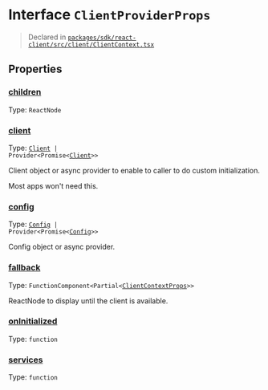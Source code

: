 # Interface `ClientProviderProps`
> Declared in [`packages/sdk/react-client/src/client/ClientContext.tsx`]()



## Properties
### [children](https://github.com/dxos/dxos/blob/main/packages/sdk/react-client/src/client/ClientContext.tsx#L38)
Type: <code>ReactNode</code>

### [client](https://github.com/dxos/dxos/blob/main/packages/sdk/react-client/src/client/ClientContext.tsx#L59)
Type: <code>[Client](/api/@dxos/react-client/classes/Client) | Provider&lt;Promise&lt;[Client](/api/@dxos/react-client/classes/Client)&gt;&gt;</code>

Client object or async provider to enable to caller to do custom initialization.

Most apps won't need this.

### [config](https://github.com/dxos/dxos/blob/main/packages/sdk/react-client/src/client/ClientContext.tsx#L43)
Type: <code>[Config](/api/@dxos/react-client/classes/Config) | Provider&lt;Promise&lt;[Config](/api/@dxos/react-client/classes/Config)&gt;&gt;</code>

Config object or async provider.

### [fallback](https://github.com/dxos/dxos/blob/main/packages/sdk/react-client/src/client/ClientContext.tsx#L64)
Type: <code>FunctionComponent&lt;Partial&lt;[ClientContextProps](/api/@dxos/react-client/types/ClientContextProps)&gt;&gt;</code>

ReactNode to display until the client is available.

### [onInitialized](https://github.com/dxos/dxos/blob/main/packages/sdk/react-client/src/client/ClientContext.tsx#L71)
Type: <code>function</code>

### [services](https://github.com/dxos/dxos/blob/main/packages/sdk/react-client/src/client/ClientContext.tsx#L50)
Type: <code>function</code>
